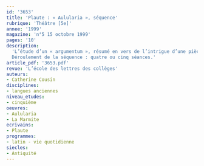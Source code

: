 ```yaml
---
id: '3653'
title: 'Plaute : « Aulularia », séquence'
rubrique: 'Théâtre [5e]'
annee: '1999'
magazine: 'n°5 15 octobre 1999'
pages: '10'
description: 
  'L’étude d’un « argumentum », résumé en vers de l’intrigue d’une pièce, présente un grand intérêt pour aborder la comédie latine avec des élèves de cinquième. Parmi les nombreux argumenta rédigés au 2e siècle après Jésus-Christ par des grammairiens lors d’une réédition du corpus plautinien, cette étude choisit les deux concernant l’« Aulularia » : le premier est composé de quinze sénaires iambiques, le second est un acrostiche.
  Déroulement de la séquence : quatre ou cinq séances.'
article_pdf: '3653.pdf'
revue: 'L’école des lettres des collèges'
auteurs:
- Catherine Cousin
disciplines:
- langues anciennes
niveau_etudes:
- cinquième
oeuvres:
- Aulularia
- La Marmite
ecrivains:
- Plaute
programmes:
- latin - vie quotidienne
siecles:
- Antiquité
---
```


